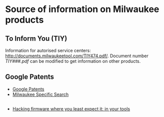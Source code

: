 # Source of information on Milwaukee products

## To Inform You (TIY)
Information for autorised service centers: <http://documents.milwaukeetool.com/TIY474.pdf/>.
Document number *TIY###.pdf* can be modified to get information on other products.

## Google Patents
- [Google Patents](https://patents.google.com/)
- [Milwaukee Specific Search](https://patents.google.com/?q=battery+charger&assignee=Milwaukee+Electric+Tool+Corp,Milwaukee+Electric+Tool+Corp.%2c+Brookfield&language=ENGLISH&scholar)

##
- [Hacking firmware where you least expect it: in your tools](https://www.sans.org/cyber-security-summit/archives/file/summit_archive_1492175899.pdf)
